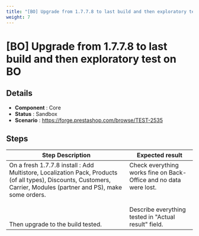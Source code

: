 ```yaml
---
title: "[BO] Upgrade from 1.7.7.8 to last build and then exploratory test on BO"
weight: 7
---
```


# [BO] Upgrade from 1.7.7.8 to last build and then exploratory test on BO
## Details
* **Component** : Core
* **Status** : Sandbox
* **Scenario** : https://forge.prestashop.com/browse/TEST-2535

## Steps
| Step Description | Expected result |
| ----- | ----- |
| On a fresh 1.7.7.8 install : Add Multistore, Localization Pack, Products (of all types), Discounts, Customers, Carrier, Modules (partner and PS), make some orders.<br><br> <br><br>Then upgrade to the build tested. | Check everything works fine on Back-Office and no data were lost.<br><br><br>Describe everything tested in "Actual result" field. |